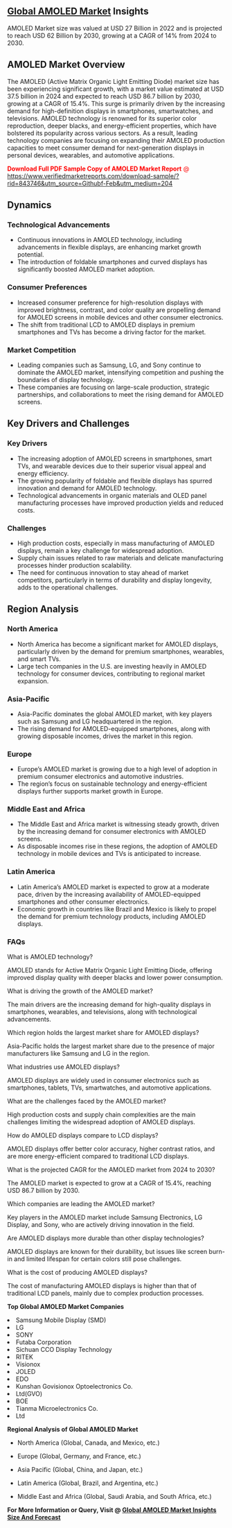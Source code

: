 <h2><a href="https://www.verifiedmarketreports.com/download-sample/?rid=843746&amp;utm_source=Githubf&amp;utm_medium=204" target="_blank">Global AMOLED Market</a> Insights</h2><p>AMOLED Market size was valued at USD 27 Billion in 2022 and is projected to reach USD 62 Billion by 2030, growing at a CAGR of 14% from 2024 to 2030.</p><p> <h2>AMOLED Market Overview</h2> <p>The AMOLED (Active Matrix Organic Light Emitting Diode) market size has been experiencing significant growth, with a market value estimated at USD 37.5 billion in 2024 and expected to reach USD 86.7 billion by 2030, growing at a CAGR of 15.4%. This surge is primarily driven by the increasing demand for high-definition displays in smartphones, smartwatches, and televisions. AMOLED technology is renowned for its superior color reproduction, deeper blacks, and energy-efficient properties, which have bolstered its popularity across various sectors. As a result, leading technology companies are focusing on expanding their AMOLED production capacities to meet consumer demand for next-generation displays in personal devices, wearables, and automotive applications.</p> <p><p><span class=""><span style="color: #ff0000;"><strong>Download Full PDF Sample Copy of AMOLED Market Report</strong> @ </span><a href="https://www.verifiedmarketreports.com/download-sample/?rid=843746&amp;utm_source=Githubf-Feb&amp;utm_medium=204" target="_blank">https://www.verifiedmarketreports.com/download-sample/?rid=843746&amp;utm_source=Githubf-Feb&amp;utm_medium=204</a></span></p></p> <h2>Dynamics</h2> <h3>Technological Advancements</h3> <ul> <li>Continuous innovations in AMOLED technology, including advancements in flexible displays, are enhancing market growth potential.</li> <li>The introduction of foldable smartphones and curved displays has significantly boosted AMOLED market adoption.</li> </ul> <h3>Consumer Preferences</h3> <ul> <li>Increased consumer preference for high-resolution displays with improved brightness, contrast, and color quality are propelling demand for AMOLED screens in mobile devices and other consumer electronics.</li> <li>The shift from traditional LCD to AMOLED displays in premium smartphones and TVs has become a driving factor for the market.</li> </ul> <h3>Market Competition</h3> <ul> <li>Leading companies such as Samsung, LG, and Sony continue to dominate the AMOLED market, intensifying competition and pushing the boundaries of display technology.</li> <li>These companies are focusing on large-scale production, strategic partnerships, and collaborations to meet the rising demand for AMOLED screens.</li> </ul> <h2>Key Drivers and Challenges</h2> <h3>Key Drivers</h3> <ul> <li>The increasing adoption of AMOLED screens in smartphones, smart TVs, and wearable devices due to their superior visual appeal and energy efficiency.</li> <li>The growing popularity of foldable and flexible displays has spurred innovation and demand for AMOLED technology.</li> <li>Technological advancements in organic materials and OLED panel manufacturing processes have improved production yields and reduced costs.</li> </ul> <h3>Challenges</h3> <ul> <li>High production costs, especially in mass manufacturing of AMOLED displays, remain a key challenge for widespread adoption.</li> <li>Supply chain issues related to raw materials and delicate manufacturing processes hinder production scalability.</li> <li>The need for continuous innovation to stay ahead of market competitors, particularly in terms of durability and display longevity, adds to the operational challenges.</li> </ul> <h2>Region Analysis</h2> <h3>North America</h3> <ul> <li>North America has become a significant market for AMOLED displays, particularly driven by the demand for premium smartphones, wearables, and smart TVs.</li> <li>Large tech companies in the U.S. are investing heavily in AMOLED technology for consumer devices, contributing to regional market expansion.</li> </ul> <h3>Asia-Pacific</h3> <ul> <li>Asia-Pacific dominates the global AMOLED market, with key players such as Samsung and LG headquartered in the region.</li> <li>The rising demand for AMOLED-equipped smartphones, along with growing disposable incomes, drives the market in this region.</li> </ul> <h3>Europe</h3> <ul> <li>Europe’s AMOLED market is growing due to a high level of adoption in premium consumer electronics and automotive industries.</li> <li>The region’s focus on sustainable technology and energy-efficient displays further supports market growth in Europe.</li> </ul> <h3>Middle East and Africa</h3> <ul> <li>The Middle East and Africa market is witnessing steady growth, driven by the increasing demand for consumer electronics with AMOLED screens.</li> <li>As disposable incomes rise in these regions, the adoption of AMOLED technology in mobile devices and TVs is anticipated to increase.</li> </ul> <h3>Latin America</h3> <ul> <li>Latin America’s AMOLED market is expected to grow at a moderate pace, driven by the increasing availability of AMOLED-equipped smartphones and other consumer electronics.</li> <li>Economic growth in countries like Brazil and Mexico is likely to propel the demand for premium technology products, including AMOLED displays.</li> </ul> <h3>FAQs</h3> <p>What is AMOLED technology?</p> <p>AMOLED stands for Active Matrix Organic Light Emitting Diode, offering improved display quality with deeper blacks and lower power consumption.</p> <p>What is driving the growth of the AMOLED market?</p> <p>The main drivers are the increasing demand for high-quality displays in smartphones, wearables, and televisions, along with technological advancements.</p> <p>Which region holds the largest market share for AMOLED displays?</p> <p>Asia-Pacific holds the largest market share due to the presence of major manufacturers like Samsung and LG in the region.</p> <p>What industries use AMOLED displays?</p> <p>AMOLED displays are widely used in consumer electronics such as smartphones, tablets, TVs, smartwatches, and automotive applications.</p> <p>What are the challenges faced by the AMOLED market?</p> <p>High production costs and supply chain complexities are the main challenges limiting the widespread adoption of AMOLED displays.</p> <p>How do AMOLED displays compare to LCD displays?</p> <p>AMOLED displays offer better color accuracy, higher contrast ratios, and are more energy-efficient compared to traditional LCD displays.</p> <p>What is the projected CAGR for the AMOLED market from 2024 to 2030?</p> <p>The AMOLED market is expected to grow at a CAGR of 15.4%, reaching USD 86.7 billion by 2030.</p> <p>Which companies are leading the AMOLED market?</p> <p>Key players in the AMOLED market include Samsung Electronics, LG Display, and Sony, who are actively driving innovation in the field.</p> <p>Are AMOLED displays more durable than other display technologies?</p> <p>AMOLED displays are known for their durability, but issues like screen burn-in and limited lifespan for certain colors still pose challenges.</p> <p>What is the cost of producing AMOLED displays?</p> <p>The cost of manufacturing AMOLED displays is higher than that of traditional LCD panels, mainly due to complex production processes.</p> </p><p><strong>Top Global AMOLED Market Companies</strong></p><div data-test-id=""><p><li>Samsung Mobile Display (SMD)</li><li> LG</li><li> SONY</li><li> Futaba Corporation</li><li> Sichuan CCO Display Technology</li><li> RITEK</li><li> Visionox</li><li> JOLED</li><li> EDO</li><li> Kunshan Govisionox Optoelectronics Co.</li><li> Ltd(GVO)</li><li> BOE</li><li> Tianma Microelectronics Co.</li><li> Ltd</li></p><div><strong>Regional Analysis of&nbsp;Global AMOLED Market</strong></div><ul><li dir="ltr"><p dir="ltr">North America&nbsp;(Global, Canada, and Mexico, etc.)</p></li><li dir="ltr"><p dir="ltr">Europe (Global, Germany, and France, etc.)</p></li><li dir="ltr"><p dir="ltr">Asia Pacific&nbsp;(Global, China, and Japan, etc.)</p></li><li dir="ltr"><p dir="ltr">Latin America&nbsp;(Global, Brazil, and Argentina, etc.)</p></li><li dir="ltr">Middle East and Africa&nbsp;(Global, Saudi Arabia, and South Africa, etc.)</li></ul><p><strong>For More Information or Query, Visit @&nbsp;</strong><strong><a href="https://www.verifiedmarketreports.com/product/amoled-market/?utm_source=Githubf&amp;utm_medium=204" target="_blank">Global AMOLED Market Insights Size And Forecast</a></strong></p></div>

